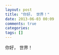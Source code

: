 ```yaml
---
layout: post
title: "你好， 世界！"
date: 2013-06-03 00:09
comments: true
categories: 
tags: []
---
```


你好， 世界！
